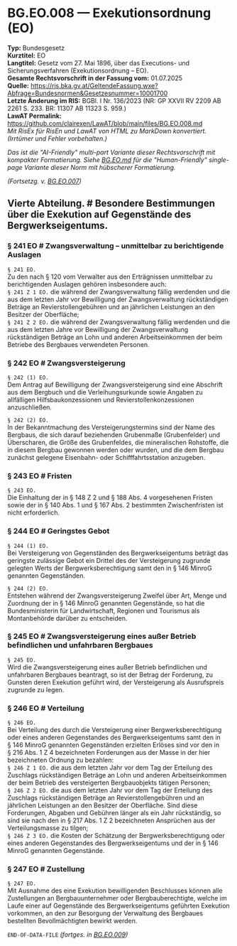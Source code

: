 # BG.EO.008 — Exekutionsordnung (EO)
**Typ:** Bundesgesetz  
**Kurztitel:** EO  
**Langtitel:** Gesetz vom 27. Mai 1896, über das Executions- und Sicherungsverfahren (Exekutionsordnung – EO).  
**Gesamte Rechtsvorschrift in der Fassung vom:** 01.07.2025  
**Quelle:** https://ris.bka.gv.at/GeltendeFassung.wxe?Abfrage=Bundesnormen&Gesetzesnummer=10001700  
**Letzte Änderung im RIS:** BGBl. I Nr. 136/2023 (NR: GP XXVII RV 2209 AB 2261 S. 233. BR: 11307 AB 11323 S. 959.)  
**LawAT Permalink:** https://github.com/clairexen/LawAT/blob/main/files/BG.EO.008.md  
*Mit RisEx für RisEn und LawAT von HTML zu MarkDown konvertiert. (Irrtümer und Fehler vorbehalten.)*

*Das ist die "AI-Friendly" multi-part Variante dieser Rechtsvorschrift mit kompakter Formatierung. Siehe [BG.EO.md](BG.EO.md) für die "Human-Friendly" single-page Variante dieser Norm mit hübscherer Formatierung.*

*(Fortsetzg. v. [BG.EO.007](BG.EO.007.md))*

## Vierte Abteilung. # Besondere Bestimmungen über die Exekution auf Gegenstände des Bergwerkseigentums.

### § 241 EO # Zwangsverwaltung – unmittelbar zu berichtigende Auslagen

`§ 241 EO.`  
Zu den nach § 120 vom Verwalter aus den Erträgnissen unmittelbar zu berichtigenden Auslagen gehören insbesondere auch:  
`§ 241 Z 1 EO.`
die während der Zwangsverwaltung fällig werdenden und die aus dem letzten Jahr vor Bewilligung der Zwangsverwaltung rückständigen Beträge an Revierstollengebühren und an jährlichen Leistungen an den Besitzer der Oberfläche;  
`§ 241 Z 2 EO.`
die während der Zwangsverwaltung fällig werdenden und die aus dem letzten Jahre vor Bewilligung der Zwangsverwaltung rückständigen Beträge an Lohn und anderen Arbeitseinkommen der beim Betriebe des Bergbaues verwendeten Personen.

### § 242 EO # Zwangsversteigerung

`§ 242 (1) EO.`  
Dem Antrag auf Bewilligung der Zwangsversteigerung sind eine Abschrift aus dem Bergbuch und die Verleihungsurkunde sowie Angaben zu allfälligen Hilfsbaukonzessionen und Revierstollenkonzessionen anzuschließen.

`§ 242 (2) EO.`  
In der Bekanntmachung des Versteigerungstermins sind der Name des Bergbaus, die sich darauf beziehenden Grubenmaße (Grubenfelder) und Überscharen, die Größe des Grubenfeldes, die mineralischen Rohstoffe, die in diesem Bergbau gewonnen werden oder wurden, und die dem Bergbau zunächst gelegene Eisenbahn- oder Schifffahrtsstation anzugeben.

### § 243 EO # Fristen

`§ 243 EO.`  
Die Einhaltung der in § 148 Z 2 und § 188 Abs. 4 vorgesehenen Fristen sowie der in § 140 Abs. 1 und § 167 Abs. 2 bestimmten Zwischenfristen ist nicht erforderlich.

### § 244 EO # Geringstes Gebot

`§ 244 (1) EO.`  
Bei Versteigerung von Gegenständen des Bergwerkseigentums beträgt das geringste zulässige Gebot ein Drittel des der Versteigerung zugrunde gelegten Werts der Bergwerksberechtigung samt den in § 146 MinroG genannten Gegenständen.

`§ 244 (2) EO.`  
Entstehen während der Zwangsversteigerung Zweifel über Art, Menge und Zuordnung der in § 146 MinroG genannten Gegenstände, so hat die Bundesministerin für Landwirtschaft, Regionen und Tourismus als Montanbehörde darüber zu entscheiden.

### § 245 EO # Zwangsversteigerung eines außer Betrieb befindlichen und unfahrbaren Bergbaues

`§ 245 EO.`  
Wird die Zwangsversteigerung eines außer Betrieb befindlichen und unfahrbaren Bergbaues beantragt, so ist der Betrag der Forderung, zu Gunsten deren Exekution geführt wird, der Versteigerung als Ausrufspreis zugrunde zu legen.

### § 246 EO # Verteilung

`§ 246 EO.`  
Bei Verteilung des durch die Versteigerung einer Bergwerksberechtigung oder eines anderen Gegenstandes des Bergwerkseigentums samt den in § 146 MinroG genannten Gegenständen erzielten Erlöses sind vor den in § 216 Abs. 1 Z 4 bezeichneten Forderungen aus der Masse in der hier bezeichneten Ordnung zu bezahlen:  
`§ 246 Z 1 EO.`
die aus dem letzten Jahr vor dem Tag der Erteilung des Zuschlags rückständigen Beträge an Lohn und anderen Arbeitseinkommen der beim Betrieb des versteigerten Bergbauobjekts tätigen Personen;  
`§ 246 Z 2 EO.`
die aus dem letzten Jahr vor dem Tag der Erteilung des Zuschlags rückständigen Beträge an Revierstollengebühren und an jährlichen Leistungen an den Besitzer der Oberfläche. Sind diese Forderungen, Abgaben und Gebühren länger als ein Jahr rückständig, so sind sie nach den in § 217 Abs. 1 Z 2 bezeichneten Ansprüchen aus der Verteilungsmasse zu tilgen;  
`§ 246 Z 3 EO.`
die Kosten der Schätzung der Bergwerksberechtigung oder eines anderen Gegenstandes des Bergwerkseigentums und der in § 146 MinroG genannten Gegenstände.

### § 247 EO # Zustellung

`§ 247 EO.`  
Mit Ausnahme des eine Exekution bewilligenden Beschlusses können alle Zustellungen an Bergbauunternehmer oder Bergbauberechtigte, welche im Laufe einer auf Gegenstände des Bergwerkseigentums geführten Exekution vorkommen, an den zur Besorgung der Verwaltung des Bergbaues bestellten Bevollmächtigten bewirkt werden.

`END-OF-DATA-FILE` *(fortges. in [BG.EO.009](BG.EO.009.md))*
